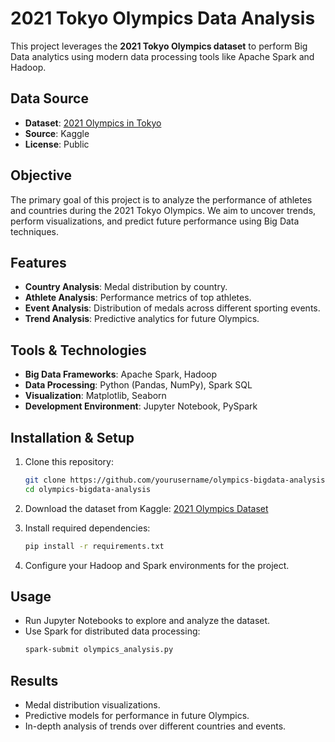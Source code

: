 # 2021 Tokyo Olympics Data Analysis

This project leverages the **2021 Tokyo Olympics dataset** to perform Big Data analytics using modern data processing tools like Apache Spark and Hadoop.

## Data Source

- **Dataset**: [2021 Olympics in Tokyo](https://www.kaggle.com/datasets/arjunprasadsarkhel/2021-olympics-in-tokyo)
- **Source**: Kaggle
- **License**: Public

## Objective

The primary goal of this project is to analyze the performance of athletes and countries during the 2021 Tokyo Olympics. We aim to uncover trends, perform visualizations, and predict future performance using Big Data techniques.

## Features

- **Country Analysis**: Medal distribution by country.
- **Athlete Analysis**: Performance metrics of top athletes.
- **Event Analysis**: Distribution of medals across different sporting events.
- **Trend Analysis**: Predictive analytics for future Olympics.

## Tools & Technologies

- **Big Data Frameworks**: Apache Spark, Hadoop
- **Data Processing**: Python (Pandas, NumPy), Spark SQL
- **Visualization**: Matplotlib, Seaborn
- **Development Environment**: Jupyter Notebook, PySpark

## Installation & Setup

1. Clone this repository:
    ```bash
    git clone https://github.com/yourusername/olympics-bigdata-analysis.git
    cd olympics-bigdata-analysis
    ```

2. Download the dataset from Kaggle:
    [2021 Olympics Dataset](https://www.kaggle.com/datasets/arjunprasadsarkhel/2021-olympics-in-tokyo)

3. Install required dependencies:
    ```bash
    pip install -r requirements.txt
    ```

4. Configure your Hadoop and Spark environments for the project.

## Usage

- Run Jupyter Notebooks to explore and analyze the dataset.
- Use Spark for distributed data processing:
    ```bash
    spark-submit olympics_analysis.py
    ```

## Results

- Medal distribution visualizations.
- Predictive models for performance in future Olympics.
- In-depth analysis of trends over different countries and events.
